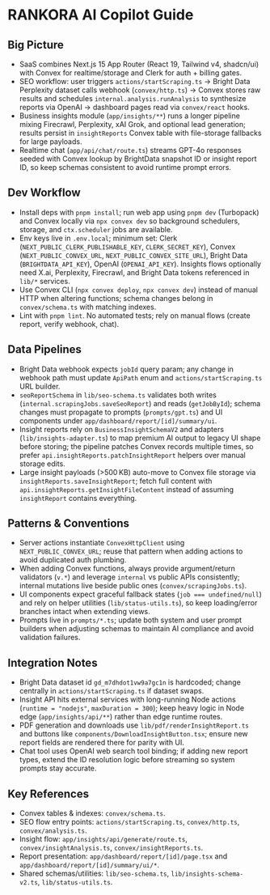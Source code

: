 # RANKORA AI Copilot Guide

## Big Picture
- SaaS combines Next.js 15 App Router (React 19, Tailwind v4, shadcn/ui) with Convex for realtime/storage and Clerk for auth + billing gates.
- SEO workflow: user triggers `actions/startScraping.ts` → Bright Data Perplexity dataset calls webhook (`convex/http.ts`) → Convex stores raw results and schedules `internal.analysis.runAnalysis` to synthesize reports via OpenAI → dashboard pages read via `convex/react` hooks.
- Business insights module (`app/insights/**`) runs a longer pipeline mixing Firecrawl, Perplexity, xAI Grok, and optional lead generation; results persist in `insightReports` Convex table with file-storage fallbacks for large payloads.
- Realtime chat (`app/api/chat/route.ts`) streams GPT-4o responses seeded with Convex lookup by BrightData snapshot ID or insight report ID, so keep schemas consistent to avoid runtime prompt errors.

## Dev Workflow
- Install deps with `pnpm install`; run web app using `pnpm dev` (Turbopack) and Convex locally via `npx convex dev` so background schedulers, storage, and `ctx.scheduler` jobs are available.
- Env keys live in `.env.local`; minimum set: Clerk (`NEXT_PUBLIC_CLERK_PUBLISHABLE_KEY`, `CLERK_SECRET_KEY`), Convex (`NEXT_PUBLIC_CONVEX_URL`, `NEXT_PUBLIC_CONVEX_SITE_URL`), Bright Data (`BRIGHTDATA_API_KEY`), OpenAI (`OPENAI_API_KEY`). Insights flows optionally need X.ai, Perplexity, Firecrawl, and Bright Data tokens referenced in `lib/*` services.
- Use Convex CLI (`npx convex deploy`, `npx convex dev`) instead of manual HTTP when altering functions; schema changes belong in `convex/schema.ts` with matching indexes.
- Lint with `pnpm lint`. No automated tests; rely on manual flows (create report, verify webhook, chat).

## Data Pipelines
- Bright Data webhook expects `jobId` query param; any change in webhook path must update `ApiPath` enum and `actions/startScraping.ts` URL builder.
- `seoReportSchema` in `lib/seo-schema.ts` validates both writes (`internal.scrapingJobs.saveSeoReport`) and reads (`getJobById`); schema changes must propagate to prompts (`prompts/gpt.ts`) and UI components under `app/dashboard/report/[id]/summary/ui`.
- Insight reports rely on `BusinessInsightSchemaV2` and adapters (`lib/insights-adapter.ts`) to map premium AI output to legacy UI shape before storing; the pipeline patches Convex records multiple times, so prefer `api.insightReports.patchInsightReport` helpers over manual storage edits.
- Large insight payloads (>500 KB) auto-move to Convex file storage via `insightReports.saveInsightReport`; fetch full content with `api.insightReports.getInsightFileContent` instead of assuming `insightReport` contains everything.

## Patterns & Conventions
- Server actions instantiate `ConvexHttpClient` using `NEXT_PUBLIC_CONVEX_URL`; reuse that pattern when adding actions to avoid duplicated auth plumbing.
- When adding Convex functions, always provide argument/return validators (`v.*`) and leverage `internal` vs public APIs consistently; internal mutations live beside public ones (`convex/scrapingJobs.ts`).
- UI components expect graceful fallback states (`job === undefined/null`) and rely on helper utilities (`lib/status-utils.ts`), so keep loading/error branches intact when extending views.
- Prompts live in `prompts/*.ts`; update both system and user prompt builders when adjusting schemas to maintain AI compliance and avoid validation failures.

## Integration Notes
- Bright Data dataset id `gd_m7dhdot1vw9a7gc1n` is hardcoded; change centrally in `actions/startScraping.ts` if dataset swaps.
- Insight API hits external services with long-running Node actions (`runtime = "nodejs"`, `maxDuration = 300`); keep heavy logic in Node edge (`app/insights/api/**`) rather than edge runtime routes.
- PDF generation and downloads use `lib/pdf/renderInsightReport.ts` and buttons like `components/DownloadInsightButton.tsx`; ensure new report fields are rendered there for parity with UI.
- Chat tool uses OpenAI web search tool binding; if adding new report types, extend the ID resolution logic before streaming so system prompts stay accurate.

## Key References
- Convex tables & indexes: `convex/schema.ts`.
- SEO flow entry points: `actions/startScraping.ts`, `convex/http.ts`, `convex/analysis.ts`.
- Insight flow: `app/insights/api/generate/route.ts`, `convex/insightAnalysis.ts`, `convex/insightReports.ts`.
- Report presentation: `app/dashboard/report/[id]/page.tsx` and `app/dashboard/report/[id]/summary/ui/*`.
- Shared schemas/utilities: `lib/seo-schema.ts`, `lib/insights-schema-v2.ts`, `lib/status-utils.ts`.
